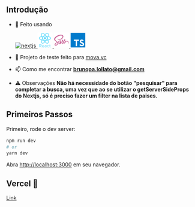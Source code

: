 ## Introdução 

- 🌱 Feito usando <p align="left"> <a href="https://nextjs.org/" target="_blank"> <img src="https://cdn.worldvectorlogo.com/logos/nextjs-3.svg" alt="nextjs" width="40" height="40"/> </a> <a href="https://reactjs.org/" target="_blank"> <img src="https://raw.githubusercontent.com/devicons/devicon/master/icons/react/react-original-wordmark.svg" alt="react" width="40" height="40"/> </a> <a href="https://sass-lang.com" target="_blank"> <img src="https://raw.githubusercontent.com/devicons/devicon/master/icons/sass/sass-original.svg" alt="sass" width="40" height="40"/> </a> <a href="https://www.typescriptlang.org/" target="_blank"> <img src="https://raw.githubusercontent.com/devicons/devicon/master/icons/typescript/typescript-original.svg" alt="typescript" width="40" height="40"/> </a> </p>

- 🤝 Projeto de teste feito para [mova.vc](mova.vc)

- 📫 Como me encontrar **brunopa.lollato@gmail.com**

- :warning: Observações **Não há necessidade do botão "pesquisar" para completar a busca, uma vez que ao se utilizar o getServerSideProps do Nextjs, só é preciso fazer um filter na lista de paises.**

## Primeiros Passos

Primeiro, rode o dev server:

```bash
npm run dev
# or
yarn dev
```

Abra [http://localhost:3000](http://localhost:3000) em seu navegador.

## Vercel :star2:

[Link](https://mova-teste-six.vercel.app/)
